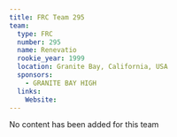 ```yaml
---
title: FRC Team 295
team:
  type: FRC
  number: 295
  name: Renevatio
  rookie_year: 1999
  location: Granite Bay, California, USA
  sponsors:
    - GRANITE BAY HIGH
  links:
    Website: 
---
```

No content has been added for this team
